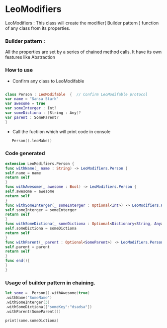 # LeoModifiers
LeoModifiers : This class will create the modifier( Builder pattern ) function of any class from its properties.

### Builder pattern : 
All the properties are set  by  a series of chained method calls. It have its own features like  Abstraction 



### How to use 

 * Confirm any class to  LeoModifable
```Swift 

class Person : LeoModifable  {  // Confirm LeoModifable protocol 
var name = "Sansa Stark"
var awesome = true
var someInterger : Int?
var someDictiona : [String : Any]?
var parent : SomeParent? 
}

```

* Call the fuctiion which will print code in console 

```Swift
   Person().leoMake()
```


### Code generated 
```Swift 
extension LeoModifiers.Person {
func withName(_ name : String) -> LeoModifiers.Person {
self.name = name
return self
}
func withAwesome(_ awesome : Bool) -> LeoModifiers.Person {
self.awesome = awesome
return self
}
func withSomeInterger(_ someInterger : Optional<Int>) -> LeoModifiers.Person {
self.someInterger = someInterger
return self
}
func withSomeDictiona(_ someDictiona : Optional<Dictionary<String, Any>>) -> LeoModifiers.Person {
self.someDictiona = someDictiona
return self
}
func withParent(_ parent : Optional<SomeParent>) -> LeoModifiers.Person {
self.parent = parent
return self
}
func end(){
}
}
```

###  Usage of builder pattern in chaining. 
```Swift
let some =  Person().withAwesome(true)
.withName("SomeName")
.withSomeInterger(3)
.withSomeDictiona(["someKey":"dsadsa"])
.withParent(SomeParent())

print(some.someDictiona)

```
